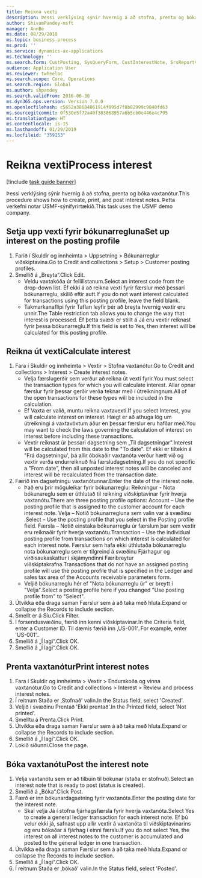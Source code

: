 ```yaml
---
title: Reikna vexti
description: Þessi verklýsing sýnir hvernig á að stofna, prenta og bóka vaxtanótur.
author: ShivamPandey-msft
manager: AnnBe
ms.date: 08/29/2018
ms.topic: business-process
ms.prod: ''
ms.service: dynamics-ax-applications
ms.technology: ''
ms.search.form: CustPosting, SysQueryForm, CustInterestNote, SrsReportViewerForm
audience: Application User
ms.reviewer: twheeloc
ms.search.scope: Core, Operations
ms.search.region: Global
ms.author: shpandey
ms.search.validFrom: 2016-06-30
ms.dyn365.ops.version: Version 7.0.0
ms.openlocfilehash: c5652a38684061914f895d7f8b82999c9840fd63
ms.sourcegitcommit: 0f530e5f72a40f383868957a6b5cb0e446e4c795
ms.translationtype: HT
ms.contentlocale: is-IS
ms.lasthandoff: 01/29/2019
ms.locfileid: "359153"
---
```

# <a name="process-interest"></a><span data-ttu-id="fe1fd-103">Reikna vexti</span><span class="sxs-lookup"><span data-stu-id="fe1fd-103">Process interest</span></span>

[!include [task guide banner](../../includes/task-guide-banner.md)]

<span data-ttu-id="fe1fd-104">Þessi verklýsing sýnir hvernig á að stofna, prenta og bóka vaxtanótur.</span><span class="sxs-lookup"><span data-stu-id="fe1fd-104">This procedure shows how to create, print, and post interest notes.</span></span> <span data-ttu-id="fe1fd-105">Þetta verkefni notar USMF-sýnifyrirtækið.</span><span class="sxs-lookup"><span data-stu-id="fe1fd-105">This task uses the USMF demo company.</span></span>


## <a name="set-up-interest-on-the-posting-profile"></a><span data-ttu-id="fe1fd-106">Setja upp vexti fyrir bókunarregluna</span><span class="sxs-lookup"><span data-stu-id="fe1fd-106">Set up interest on the posting profile</span></span>
1. <span data-ttu-id="fe1fd-107">Farið í Skuldir og innheimta > Uppsetning > Bókunarreglur viðskiptavina.</span><span class="sxs-lookup"><span data-stu-id="fe1fd-107">Go to Credit and collections > Setup > Customer posting profiles.</span></span>
2. <span data-ttu-id="fe1fd-108">Smellið á „Breyta“.</span><span class="sxs-lookup"><span data-stu-id="fe1fd-108">Click Edit.</span></span>
    * <span data-ttu-id="fe1fd-109">Veldu vaxtakóða úr fellilistanum.</span><span class="sxs-lookup"><span data-stu-id="fe1fd-109">Select an interest code from the drop-down list.</span></span> <span data-ttu-id="fe1fd-110">Ef ekki á að reikna vexti fyrir færslur með þessari bókunarreglu, skilið eftir autt.</span><span class="sxs-lookup"><span data-stu-id="fe1fd-110">If you do not want interest calculated for transactions using this posting profile, leave the field blank.</span></span>  
    * <span data-ttu-id="fe1fd-111">Takmarkanaflipi fyrir Taflan leyfir þér að breyta hvernig vextir eru unnir.</span><span class="sxs-lookup"><span data-stu-id="fe1fd-111">The Table restriction tab allows you to change the way that interest is processed.</span></span> <span data-ttu-id="fe1fd-112">Ef þetta svæði er stillt á Já eru vextir reiknast fyrir þessa bókunarreglu.</span><span class="sxs-lookup"><span data-stu-id="fe1fd-112">If this field is set to Yes, then interest will be calculated for this posting profile.</span></span>  

## <a name="calculate-interest"></a><span data-ttu-id="fe1fd-113">Reikna út vexti</span><span class="sxs-lookup"><span data-stu-id="fe1fd-113">Calculate interest</span></span>
1. <span data-ttu-id="fe1fd-114">Fara í Skuldir og innheimta > Vextir > Stofna vaxtanótur.</span><span class="sxs-lookup"><span data-stu-id="fe1fd-114">Go to Credit and collections > Interest > Create interest notes.</span></span>
    * <span data-ttu-id="fe1fd-115">Velja færslugerðir sem verður að reikna út vexti fyrir.</span><span class="sxs-lookup"><span data-stu-id="fe1fd-115">You must select the transaction types for which you will calculate interest.</span></span> <span data-ttu-id="fe1fd-116">Allar opnar færslur fyrir þessar gerðir verða teknar með í útreikningnum.</span><span class="sxs-lookup"><span data-stu-id="fe1fd-116">All of the open transactions for these types will be included in the calculation.</span></span>  
    * <span data-ttu-id="fe1fd-117">Ef Vaxta er valið, muntu reikna vaxtavexti.</span><span class="sxs-lookup"><span data-stu-id="fe1fd-117">If you select Interest, you will calculate interest on interest.</span></span> <span data-ttu-id="fe1fd-118">Hægt er að athuga lög um útreikningi á vaxtavöxtum áður en þessar færslur eru hafðar með.</span><span class="sxs-lookup"><span data-stu-id="fe1fd-118">You may want to check the laws governing the calculation of interest on interest before including these transactions.</span></span>  
    * <span data-ttu-id="fe1fd-119">Vextir reiknast úr þessari dagsetning sem „Til dagsetningar".</span><span class="sxs-lookup"><span data-stu-id="fe1fd-119">Interest will be calculated from this date to the "To date".</span></span> <span data-ttu-id="fe1fd-120">Ef ekki er tiltekin á "Frá dagsetningu', þá allir óbókaðir vaxtanóta verður hætt við og vextir verða endurreiknuð frá færsludagsetning.</span><span class="sxs-lookup"><span data-stu-id="fe1fd-120">If you do not specific a "From date", then all unposted interest notes will be canceled and interest will be recalculated from the transaction date.</span></span>  
2. <span data-ttu-id="fe1fd-121">Færið inn dagsetningu vaxtanótunnar.</span><span class="sxs-lookup"><span data-stu-id="fe1fd-121">Enter the date of the interest note.</span></span>
    * <span data-ttu-id="fe1fd-122">Það eru þrír möguleikar fyrir bókunarreglu: Reikningur - Nota bókunareglu sem er úthlutað til reikning viðskiptavinar fyrir hverja vaxtanótu.</span><span class="sxs-lookup"><span data-stu-id="fe1fd-122">There are three posting profile options:   Account – Use the posting profile that is assigned to the customer account for each interest note.</span></span>   <span data-ttu-id="fe1fd-123">Velja – Notið bókunarregluna sem valin var á svæðinu .</span><span class="sxs-lookup"><span data-stu-id="fe1fd-123">Select – Use the posting profile that you select in the Posting profile field.</span></span>   <span data-ttu-id="fe1fd-124">Færsla – Notið einstaka bókunarreglu úr færslum þar sem vextir eru reiknaðir fyrir hverja vaxtanótu.</span><span class="sxs-lookup"><span data-stu-id="fe1fd-124">Transaction – Use the individual posting profile from transactions on which interest is calculated for each interest note.</span></span> <span data-ttu-id="fe1fd-125">Færslur sem hafa ekki úthlutaða bókunarreglu nota bókunarreglu sem er tilgreind á svæðinu Fjárhagur og virðisaukaskattur í skjámyndinni Færibreytur viðskiptakrafna.</span><span class="sxs-lookup"><span data-stu-id="fe1fd-125">Transactions that do not have an assigned posting profile will use the posting profile that is specified in the Ledger and sales tax area of the Accounts receivable parameters form.</span></span>  
    * <span data-ttu-id="fe1fd-126">Veljið bókunarreglu hér ef "Nota bókunarreglu úr" er breytt í "Velja".</span><span class="sxs-lookup"><span data-stu-id="fe1fd-126">Select a posting profile here if you changed "Use posting profile from" to "Select".</span></span>  
3. <span data-ttu-id="fe1fd-127">Útvíkka eða draga saman Færslur sem á að taka með hluta.</span><span class="sxs-lookup"><span data-stu-id="fe1fd-127">Expand or collapse the Records to include section.</span></span>
4. <span data-ttu-id="fe1fd-128">Smellt er á Síu.</span><span class="sxs-lookup"><span data-stu-id="fe1fd-128">Click Filter.</span></span>
5. <span data-ttu-id="fe1fd-129">Í forsendusvæðinu, færið inn kenni viðskiptavinar.</span><span class="sxs-lookup"><span data-stu-id="fe1fd-129">In the Criteria field, enter a Customer ID.</span></span> <span data-ttu-id="fe1fd-130">Til dæmis færið inn ‚US-001‘..</span><span class="sxs-lookup"><span data-stu-id="fe1fd-130">For example, enter 'US-001'..</span></span>
6. <span data-ttu-id="fe1fd-131">Smellið á „Í lagi“.</span><span class="sxs-lookup"><span data-stu-id="fe1fd-131">Click OK.</span></span>
7. <span data-ttu-id="fe1fd-132">Smellið á „Í lagi“.</span><span class="sxs-lookup"><span data-stu-id="fe1fd-132">Click OK.</span></span>

## <a name="print-interest-notes"></a><span data-ttu-id="fe1fd-133">Prenta vaxtanótur</span><span class="sxs-lookup"><span data-stu-id="fe1fd-133">Print interest notes</span></span>
1. <span data-ttu-id="fe1fd-134">Fara í Skuldir og innheimta > Vextir > Endurskoða og vinna vaxtanótur.</span><span class="sxs-lookup"><span data-stu-id="fe1fd-134">Go to Credit and collections > Interest > Review and process interest notes.</span></span>
2. <span data-ttu-id="fe1fd-135">Í reitnum Staða er ‚Stofnað' valin.</span><span class="sxs-lookup"><span data-stu-id="fe1fd-135">In the Status field, select 'Created'.</span></span>
3. <span data-ttu-id="fe1fd-136">Veljið í svæðinu Prentað 'Ekki prentað'.</span><span class="sxs-lookup"><span data-stu-id="fe1fd-136">In the Printed field, select 'Not printed'.</span></span>
4. <span data-ttu-id="fe1fd-137">Smelltu á Prenta.</span><span class="sxs-lookup"><span data-stu-id="fe1fd-137">Click Print.</span></span>
5. <span data-ttu-id="fe1fd-138">Útvíkka eða draga saman Færslur sem á að taka með hluta.</span><span class="sxs-lookup"><span data-stu-id="fe1fd-138">Expand or collapse the Records to include section.</span></span>
6. <span data-ttu-id="fe1fd-139">Smellið á „Í lagi“.</span><span class="sxs-lookup"><span data-stu-id="fe1fd-139">Click OK.</span></span>
7. <span data-ttu-id="fe1fd-140">Lokið síðunni.</span><span class="sxs-lookup"><span data-stu-id="fe1fd-140">Close the page.</span></span>

## <a name="post-the-interest-note"></a><span data-ttu-id="fe1fd-141">Bóka vaxtanótu</span><span class="sxs-lookup"><span data-stu-id="fe1fd-141">Post the interest note</span></span>
1. <span data-ttu-id="fe1fd-142">Velja vaxtanótu sem er að tilbúin til bókunar (staða er stofnuð).</span><span class="sxs-lookup"><span data-stu-id="fe1fd-142">Select an interest note that is ready to post (status is created).</span></span>
2. <span data-ttu-id="fe1fd-143">Smellið á „Bóka“.</span><span class="sxs-lookup"><span data-stu-id="fe1fd-143">Click Post.</span></span>
3. <span data-ttu-id="fe1fd-144">Færð er inn bókunardagsetning fyrir vaxtanóta.</span><span class="sxs-lookup"><span data-stu-id="fe1fd-144">Enter the posting date for the interest note.</span></span>
    * <span data-ttu-id="fe1fd-145">Skal velja Já í stofna fjárhagsfærsla fyrir hverja vaxtanóta.</span><span class="sxs-lookup"><span data-stu-id="fe1fd-145">Select Yes to create a general ledger transaction for each interest note.</span></span>     <span data-ttu-id="fe1fd-146">Ef þú velur ekki já, safnast upp allir vextir á vaxtanóta til viðskiptavinarins og eru bókaðar á fjárhag í einni færslu.</span><span class="sxs-lookup"><span data-stu-id="fe1fd-146">If you do not select Yes, the interest on all interest notes to the customer is accumulated and posted to the general ledger in one transaction.</span></span>  
4. <span data-ttu-id="fe1fd-147">Útvíkka eða draga saman Færslur sem á að taka með hluta.</span><span class="sxs-lookup"><span data-stu-id="fe1fd-147">Expand or collapse the Records to include section.</span></span>
5. <span data-ttu-id="fe1fd-148">Smellið á „Í lagi“.</span><span class="sxs-lookup"><span data-stu-id="fe1fd-148">Click OK.</span></span>
6. <span data-ttu-id="fe1fd-149">Í reitnum Staða er ‚bókað' valin.</span><span class="sxs-lookup"><span data-stu-id="fe1fd-149">In the Status field, select 'Posted'.</span></span>

